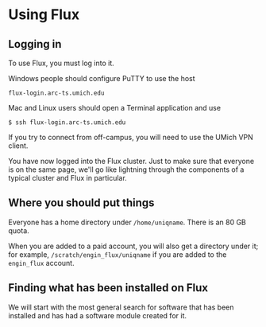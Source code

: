 # Using Flux

## Logging in

To use Flux, you must log into it.

Windows people should configure PuTTY to use the host

```
flux-login.arc-ts.umich.edu
```

Mac and Linux users should open a Terminal application and use

```
$ ssh flux-login.arc-ts.umich.edu
```

If you try to connect from off-campus, you will need to use the UMich
VPN client.

You have now logged into the Flux cluster.  Just to make sure that
everyone is on the same page, we'll go like lightning through the
components of a typical cluster and Flux in particular.

## Where you should put things

Everyone has a home directory under `/home/uniqname`.  There is an
80 GB quota.

When you are added to a paid account, you will also get a directory
under it; for example, `/scratch/engin_flux/uniqname` if you are added
to the `engin_flux` account.

## Finding what has been installed on Flux

We will start with the most general search for software that has been
installed and has had a software module created for it.
